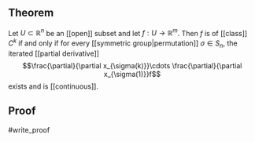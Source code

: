 ## Theorem
Let $U\subset\mathbb R^n$ be an [[open]] subset and let $f:U\to\mathbb R^m$. Then $f$ is of [[class]] $C^k$ if and only if for every [[symmetric group|permutation]] $\sigma \in S_n$, the iterated [[partial derivative]] $$\frac{\partial}{\partial x_{\sigma(k)}}\cdots \frac{\partial}{\partial x_{\sigma(1)}}f$$ exists and is [[continuous]].
## Proof
#write_proof 
